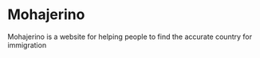 # Mohajerino
Mohajerino is a website for helping people to find the accurate country for immigration 
